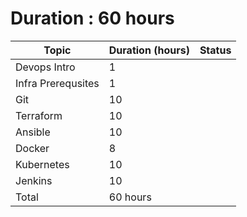 # Duration : 60 hours
| Topic              | Duration (hours) | Status |
| -------------------| ---------------- | ------ |
| Devops Intro       | 1                |        |
| Infra Prerequsites | 1                |        |
| Git                | 10               |        |
| Terraform          | 10               |        |
| Ansible            | 10               |        |
| Docker             | 8                |        |
| Kubernetes         | 10               |        |
| Jenkins            | 10               |        |
| Total              | 60 hours         |        |

